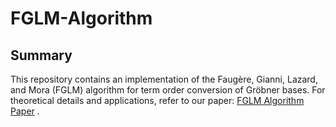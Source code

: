 # FGLM-Algorithm

## Summary

This repository contains an implementation of the Faugère, Gianni, Lazard, and Mora (FGLM) algorithm for term order conversion of Gröbner bases. For theoretical details and applications, refer to our paper: [FGLM Algorithm Paper](FGLM%20Algorithm.pdf)
.

